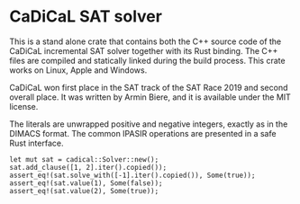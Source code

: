 CaDiCaL SAT solver
==================

This is a stand alone crate that contains both the C++ source code of the
CaDiCaL incremental SAT solver together with its Rust binding. The C++
files are compiled and statically linked during the build process. This
crate works on Linux, Apple and Windows.

CaDiCaL won first place in the SAT track of the SAT Race 2019 and second
overall place. It was written by Armin Biere, and it is available under the
MIT license.

The literals are unwrapped positive and negative integers, exactly as in the
DIMACS format. The common IPASIR operations are presented in a safe Rust
interface.

```
let mut sat = cadical::Solver::new();
sat.add_clause([1, 2].iter().copied());
assert_eq!(sat.solve_with([-1].iter().copied()), Some(true));
assert_eq!(sat.value(1), Some(false));
assert_eq!(sat.value(2), Some(true));
```
